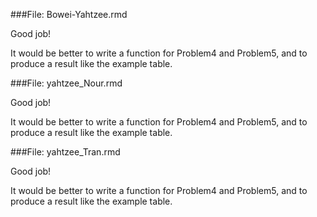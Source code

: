 
###File: Bowei-Yahtzee.rmd

Good job! 

It would be better to write a function for Problem4 and Problem5, and to produce a result like the example table.

###File: yahtzee_Nour.rmd

Good job! 

It would be better to write a function for Problem4 and Problem5, and to produce a result like the example table.


###File: yahtzee_Tran.rmd

Good job! 

It would be better to write a function for Problem4 and Problem5, and to produce a result like the example table.
